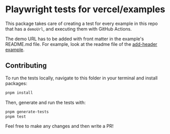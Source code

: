 # Playwright tests for vercel/examples

This package takes care of creating a test for every example in this repo that has a `demoUrl`, and executing them with GitHub Actions.

The demo URL has to be added with front matter in the example's README.md file. For example, look at the readme file of the [add-header example](/edge-functions/add-header/README.md).

## Contributing

To run the tests locally, navigate to this folder in your terminal and install packages:

```bash
pnpm install
```

Then, generate and run the tests with:

```bash
pnpm generate-tests
pnpm test
```

Feel free to make any changes and then write a PR!
